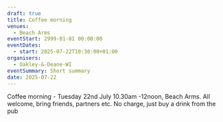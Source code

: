 ```yaml
---
draft: true
title: Coffee morning
venues:
  - Beach Arms
eventStart: 2999-01-01 00:00:00
eventDates:
  - start: 2025-07-22T10:30:00+01:00
organisers:
  - Oakley-&-Deane-WI
eventSummary: Short summary
date: 2025-07-22
---
```


Coffee morning - Tuesday 22nd July 10.30am -12noon, Beach Arms. All welcome, bring friends,
partners etc. No charge, just buy a drink from the pub
